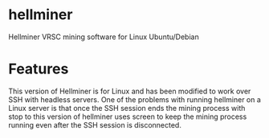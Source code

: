 # hellminer
Hellminer VRSC mining software for Linux Ubuntu/Debian 

# Features

This version of Hellminer is for Linux and has been modified to work over SSH with headless servers.
One of the problems with running hellminer on a Linux server is that once the SSH session ends the mining process with stop to this version of hellminer uses screen to keep the mining process running even after the SSH session is disconnected.
